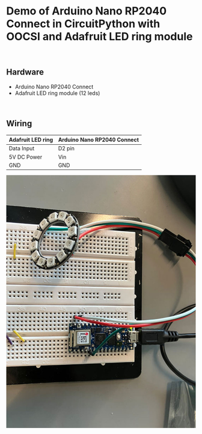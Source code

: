 # Demo of Arduino Nano RP2040 Connect in CircuitPython with OOCSI and Adafruit LED ring module

<br />

## Hardware

* Arduino Nano RP2040 Connect
* Adafruit LED ring module (12 leds)

<br />

## Wiring

| Adafruit LED ring  |  Arduino Nano RP2040 Connect |
| --- | --- |
| Data Input | D2 pin |
| 5V DC Power | Vin |
| GND | GND |

![wiring](images/demo-ring.jpg)

